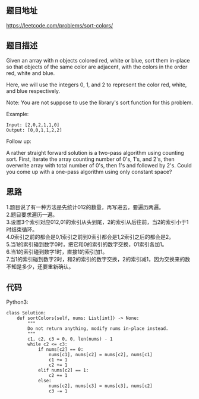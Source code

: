 ## 题目地址
https://leetcode.com/problems/sort-colors/

## 题目描述
Given an array with n objects colored red, white or blue, sort them in-place so that objects of the same color are adjacent, with the colors in the order red, white and blue.

Here, we will use the integers 0, 1, and 2 to represent the color red, white, and blue respectively.

Note: You are not suppose to use the library's sort function for this problem.

Example:
```
Input: [2,0,2,1,1,0]
Output: [0,0,1,1,2,2]
```
Follow up:

A rather straight forward solution is a two-pass algorithm using counting sort.
First, iterate the array counting number of 0's, 1's, and 2's, then overwrite array with total number of 0's, then 1's and followed by 2's.
Could you come up with a one-pass algorithm using only constant space?

## 思路
1.题目说了有一种方法是先统计012的数量，再写进去，要遍历两遍。  
2.题目要求遍历一遍。  
3.设置3个索引对应012,01的索引从头到尾，2的索引从后往前，当2的索引小于1时结束循环。  
4.0索引之前的都会是0,1索引之前到0索引都会是1,2索引之后的都会是2。  
5.当1的索引碰到数字0时，把它和0的索引的数字交换，01索引各加1。  
6.当1的索引碰到数字1时，直接1的索引加1。  
7.当1的索引碰到数字2时，和2的索引的数字交换，2的索引减1，因为交换来的数不知是多少，还要重新确认。

## 代码
Python3:
```
class Solution:
    def sortColors(self, nums: List[int]) -> None:
        """
        Do not return anything, modify nums in-place instead.
        """
        c1, c2, c3 = 0, 0, len(nums) - 1
        while c2 <= c3:
            if nums[c2] == 0:
                nums[c1], nums[c2] = nums[c2], nums[c1]
                c1 += 1
                c2 += 1
            elif nums[c2] == 1:
                c2 += 1
            else:
                nums[c2], nums[c3] = nums[c3], nums[c2]
                c3 -= 1
```
